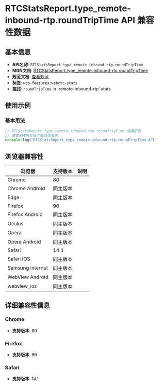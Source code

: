 # RTCStatsReport.type_remote-inbound-rtp.roundTripTime API 兼容性数据

## 基本信息

- **API名称**: `RTCStatsReport.type_remote-inbound-rtp.roundTripTime`
- **MDN文档**: [RTCStatsReport.type_remote-inbound-rtp.roundTripTime](https://developer.mozilla.org/docs/Web/API/RTCRemoteInboundRtpStreamStats/roundTripTime)
- **规范文档**: [查看规范](https://w3c.github.io/webrtc-stats/#dom-rtcremoteinboundrtpstreamstats-roundtriptime)
- **标签**: `web-features:webrtc-stats`
- **描述**: `roundTripTime` in 'remote-inbound-rtp' stats

## 使用示例

### 基本用法

```javascript
// RTCStatsReport.type_remote-inbound-rtp.roundTripTime 使用示例
// 请查阅MDN文档了解具体用法
console.log('RTCStatsReport.type_remote-inbound-rtp.roundTripTime API');
```

## 浏览器兼容性

| 浏览器 | 支持版本 | 说明 |
|--------|----------|------|
| Chrome | 80 |  |
| Chrome Android | 同主版本 |  |
| Edge | 同主版本 |  |
| Firefox | 96 |  |
| Firefox Android | 同主版本 |  |
| Oculus | 同主版本 |  |
| Opera | 同主版本 |  |
| Opera Android | 同主版本 |  |
| Safari | 14.1 |  |
| Safari iOS | 同主版本 |  |
| Samsung Internet | 同主版本 |  |
| WebView Android | 同主版本 |  |
| webview_ios | 同主版本 |  |

## 详细兼容性信息

### Chrome

- **支持版本**: 80

### Firefox

- **支持版本**: 96

### Safari

- **支持版本**: 14.1

